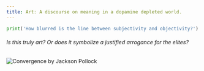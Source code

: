 ```yaml
---
title: Art: A discourse on meaning in a dopamine depleted world.
---
```


``` python
print('How blurred is the line between subjectivity and objectivity?')
```

###### Is this truly art? Or does it symbolize a justified arrogance for the elites?
![Convergence by Jackson Pollock](https://www.jackson-pollock.org/assets/img/paintings/convergence.jpg)

